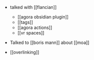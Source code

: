 - talked with [[flancian]] 
	- [[agora obsidian plugin]]
	- [[tags]]
	- [[agora actions]]
	- [[vr spaces]]

- Talked to [[boris mann]] about [[moa]]

- [[overlinking]]

